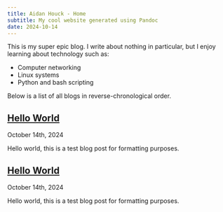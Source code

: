 ```yaml
---
title: Aidan Houck - Home
subtitle: My cool website generated using Pandoc
date: 2024-10-14
---
```


This is my super epic blog. I write about nothing in particular, but I enjoy learning about technology such as:

<ul>
	<li>Computer networking</li>
	<li>Linux systems</li>
	<li>Python and bash scripting</li>
</ul>

Below is a list of all blogs in reverse-chronological order.

<article>
	<h2>
		<a href="blogs/2024-10-14-hello_world.html">
			Hello World
		</a>
	</h2>
	<p><time datetime="2024-10-14">October 14th, 2024</time></p>
	<p>
		Hello world, this is a test blog post for formatting purposes.
	</p>
</article>
<article>
	<h2>
		<a href="blogs/2024-10-14-hello_world.html">
			Hello World
		</a>
	</h2>
	<p><time datetime="2024-10-14">October 14th, 2024</time></p>
	<p>
		Hello world, this is a test blog post for formatting purposes.
	</p>
</article>


